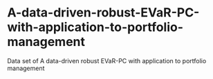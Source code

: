# A-data-driven-robust-EVaR-PC-with-application-to-portfolio-management
Data set of A data-driven robust EVaR-PC with application to portfolio management
